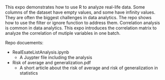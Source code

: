 This expo demonstrates how to use R to analyze real-life data. Some columns of the dataset have empty values,  and some have infinity values. They are often the biggest challenges in data analytics. The repo shows how to use the filter or ignore function to address them. Correlation analysis is common in data analytics. This expo introduces the correlation matrix to analyze the correlation of mutiple variables in one batch.

Repo docuements:
- RealEsateListAnalysis.ipynb
  - A Juypter file including the analysis 
- Risk of average and generalization.pdf
  - A short article about the risk of average and risk of generalization in statistics 
